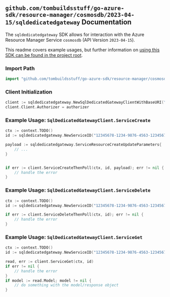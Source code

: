 
## `github.com/tombuildsstuff/go-azure-sdk/resource-manager/cosmosdb/2023-04-15/sqldedicatedgateway` Documentation

The `sqldedicatedgateway` SDK allows for interaction with the Azure Resource Manager Service `cosmosdb` (API Version `2023-04-15`).

This readme covers example usages, but further information on [using this SDK can be found in the project root](https://github.com/tombuildsstuff/go-azure-sdk/tree/main/docs).

### Import Path

```go
import "github.com/tombuildsstuff/go-azure-sdk/resource-manager/cosmosdb/2023-04-15/sqldedicatedgateway"
```


### Client Initialization

```go
client := sqldedicatedgateway.NewSqlDedicatedGatewayClientWithBaseURI("https://management.azure.com")
client.Client.Authorizer = authorizer
```


### Example Usage: `SqlDedicatedGatewayClient.ServiceCreate`

```go
ctx := context.TODO()
id := sqldedicatedgateway.NewServiceID("12345678-1234-9876-4563-123456789012", "example-resource-group", "databaseAccountValue", "serviceValue")

payload := sqldedicatedgateway.ServiceResourceCreateUpdateParameters{
	// ...
}


if err := client.ServiceCreateThenPoll(ctx, id, payload); err != nil {
	// handle the error
}
```


### Example Usage: `SqlDedicatedGatewayClient.ServiceDelete`

```go
ctx := context.TODO()
id := sqldedicatedgateway.NewServiceID("12345678-1234-9876-4563-123456789012", "example-resource-group", "databaseAccountValue", "serviceValue")

if err := client.ServiceDeleteThenPoll(ctx, id); err != nil {
	// handle the error
}
```


### Example Usage: `SqlDedicatedGatewayClient.ServiceGet`

```go
ctx := context.TODO()
id := sqldedicatedgateway.NewServiceID("12345678-1234-9876-4563-123456789012", "example-resource-group", "databaseAccountValue", "serviceValue")

read, err := client.ServiceGet(ctx, id)
if err != nil {
	// handle the error
}
if model := read.Model; model != nil {
	// do something with the model/response object
}
```
